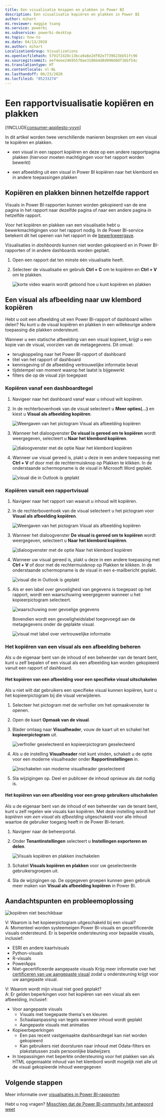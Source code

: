 ```yaml
---
title: Een visualisatie knippen en plakken in Power BI
description: Een visualisatie kopiëren en plakken in Power BI
author: mihart
ms.reviewer: maggie tsang
ms.service: powerbi
ms.subservice: powerbi-desktop
ms.topic: how-to
ms.date: 04/13/2020
ms.author: mihart
LocalizationGroup: Visualizations
ms.openlocfilehash: 5791f2428c13bca9a6e2df02e7739623bb51fc96
ms.sourcegitcommit: eef4eee24695570ae3186b4d8d99660df16bf54c
ms.translationtype: HT
ms.contentlocale: nl-NL
ms.lasthandoff: 06/23/2020
ms.locfileid: "85233274"
---
```

# <a name="copy-and-paste-a-report-visualization"></a>Een rapportvisualisatie kopiëren en plakken

[!INCLUDE[consumer-appliesto-yyyn](../includes/consumer-appliesto-yyyn.md)]

In dit artikel worden twee verschillende manieren besproken om een visual te kopiëren en plakken. 
* een visual in een rapport kopiëren en deze op een andere rapportpagina plakken (hiervoor moeten machtigingen voor het rapport worden bewerkt)

* een afbeelding uit een visual in Power BI kopiëren naar het klembord en in andere toepassingen plakken

## <a name="copy-and-paste-within-the-same-report"></a>Kopiëren en plakken binnen hetzelfde rapport
Visuals in Power BI-rapporten kunnen worden gekopieerd van de ene pagina in het rapport naar dezelfde pagina of naar een andere pagina in hetzelfde rapport. 

Voor het kopiëren en plakken van een visualisatie hebt u bewerkmachtigingen voor het rapport nodig. In de Power BI-service betekent dit het openen van het rapport in de [bewerkweergave](../consumer/end-user-reading-view.md). 

Visualisaties in *dashboards* kunnen niet worden gekopieerd en in Power BI-rapporten of in andere dashboards worden geplakt.

1. Open een rapport dat ten minste één visualisatie heeft.  

2. Selecteer de visualisatie en gebruik **Ctrl + C** om te kopiëren en **Ctrl + V** om te plakken.      

   ![korte video waarin wordt getoond hoe u kunt kopiëren en plakken](media/power-bi-visualization-copy-paste/copypasteviznew.gif)


## <a name="copy-a-visual-as-an-image-to-your-clipboard"></a>Een visual als afbeelding naar uw klembord kopiëren

Hebt u ooit een afbeelding uit een Power BI-rapport of dashboard willen delen? Nu kunt u de visual kopiëren en plakken in een willekeurige andere toepassing die plakken ondersteunt. 

Wanneer u een statische afbeelding van een visual kopieert, krijgt u een kopie van de visual, voorzien van de metagegevens. Dit omvat:
* terugkoppeling naar het Power BI-rapport of dashboard
* titel van het rapport of dashboard
* kennisgeving of de afbeelding vertrouwelijke informatie bevat
* tijdstempel van moment waarop het laatst is bijgewerkt
* filters die op de visual zijn toegepast

### <a name="copy-from-a-dashboard-tile"></a>Kopiëren vanaf een dashboardtegel

1. Navigeer naar het dashboard vanaf waar u inhoud wilt kopiëren.

2. In de rechterbovenhoek van de visual selecteert u **Meer opties(...)** en kiest u **Visual als afbeelding kopiëren**. 

    ![Weergaven van het pictogram Visual als afbeelding kopiëren](media/power-bi-visualization-copy-paste/power-bi-copy-dashboard.png)

3. Wanneer het dialoogvenster **De visual is gereed om te kopiëren** wordt weergegeven, selecteert u **Naar het klembord kopiëren**.

    ![dialoogvenster met de optie Naar het klembord kopiëren](media/power-bi-visualization-copy-paste/power-bi-copied.png)

4. Wanneer uw visual gereed is, plakt u deze in een andere toepassing met **Ctrl + V** of door met de rechtermuisknop op Plakken te klikken. In de onderstaande schermopname is de visual in Microsoft Word geplakt. 

    ![visual die in Outlook is geplakt](media/power-bi-visualization-copy-paste/power-bi-paste-word.png)

### <a name="copy-from-a-report-visual"></a>Kopiëren vanuit een rapportvisual 

1. Navigeer naar het rapport van waaruit u inhoud wilt kopiëren.

2. In de rechterbovenhoek van de visual selecteert u het pictogram voor **Visual als afbeelding kopiëren**. 

    ![Weergaven van het pictogram Visual als afbeelding kopiëren](media/power-bi-visualization-copy-paste/power-bi-copy-icon.png)

3. Wanneer het dialoogvenster **De visual is gereed om te kopiëren** wordt weergegeven, selecteert u **Naar het klembord kopiëren**.

    ![dialoogvenster met de optie Naar het klembord kopiëren](media/power-bi-visualization-copy-paste/power-bi-copied.png)


4. Wanneer uw visual gereed is, plakt u deze in een andere toepassing met **Ctrl + V** of door met de rechtermuisknop op Plakken te klikken. In de onderstaande schermopname is de visual in een e-mailbericht geplakt.

    ![visual die in Outlook is geplakt](media/power-bi-visualization-copy-paste/power-bi-copy-email.png)

5. Als er een label over gevoeligheid van gegevens is toegepast op het rapport, wordt een waarschuwing weergegeven wanneer u het kopieerpictogram selecteert.  

    ![waarschuwing over gevoelige gegevens](media/power-bi-visualization-copy-paste/power-bi-sensitive.png)

    Bovendien wordt een gevoeligheidslabel toegevoegd aan de metagegevens onder de geplakte visual. 

    ![visual met label over vertrouwelijke informatie](media/power-bi-visualization-copy-paste/power-bi-confidential.png)

### <a name="manage-use-of-copying-a-visual-as-an-image"></a>Het kopiëren van een visual als een afbeelding beheren
Als u de eigenaar bent van de inhoud of een beheerder van de tenant bent, kunt u zelf bepalen of een visual als een afbeelding kan worden gekopieerd vanuit een rapport of dashboard.

#### <a name="disable-copy-as-an-image-for-a-specific-visual"></a>Het kopiëren van een afbeelding voor een specifieke visual uitschakelen
Als u niet wilt dat gebruikers een specifieke visual kunnen kopiëren, kunt u het kopieerpictogram bij die visual verwijderen.
1. Selecteer het pictogram met de verfroller om het opmaakvenster te openen. 

1. Open de kaart **Opmaak van de visual**.
1. Blader omlaag naar **Visualheader**, vouw de kaart uit en schakel het **kopieerpictogram** uit.

    ![verfroller geselecteerd en kopieerpictogram geselecteerd](media/power-bi-visualization-copy-paste/power-bi-visual-header.png)

1. Als u de instelling **Visualheader** niet kunt vinden, schakelt u de optie voor een moderne visualheader onder **Rapportinstellingen** in. 

    ![inschakelen van moderne visualheader geselecteerd](media/power-bi-visualization-copy-paste/power-bi-use-modern.png)

1. Sla wijzigingen op. Deel en publiceer de inhoud opnieuw als dat nodig is.

#### <a name="disable-copy-as-an-image-for-a-group-of-users"></a>Het kopiëren van een afbeelding voor een groep gebruikers uitschakelen

Als u de eigenaar bent van de inhoud of een beheerder van de tenant bent, kunt u zelf regelen wie visuals kan kopiëren. Met deze instelling wordt *het kopiëren van een visual als afbeelding* uitgeschakeld voor alle inhoud waartoe de gebruiker toegang heeft in de Power BI-tenant.
  
1. Navigeer naar de beheerportal.

1. Onder **Tenantinstellingen** selecteert u **Instellingen exporteren en delen**. 

    ![Visuals kopiëren en plakken inschakelen](media/power-bi-visualization-copy-paste/power-bi-enable.png)

1. Schakel **Visuals kopiëren en plakken** voor uw geselecteerde gebruikersgroepen uit. 

1. Sla de wijzigingen op. De opgegeven groepen kunnen geen gebruik meer maken van **Visual als afbeelding kopiëren** in Power BI. 
  

## <a name="considerations-and-troubleshooting"></a>Aandachtspunten en probleemoplossing

   ![kopiëren niet beschikbaar](media/power-bi-visualization-copy-paste/power-bi-copy-grey.png)


V: Waarom is het kopieerpictogram uitgeschakeld bij een visual?    
A: Momenteel worden systeemeigen Power BI-visuals en gecertificeerde visuals ondersteund. Er is beperkte ondersteuning voor bepaalde visuals, inclusief: 
- ESRI en andere kaartvisuals 
- Python-visuals 
- R-visuals 
- PowerApps 
- Niet-gecertificeerde aangepaste visuals Krijg meer informatie over het [certificeren van uw aangepaste visual](../developer/visuals/power-bi-custom-visuals-certified.md) zodat u ondersteuning krijgt voor uw aangepaste visual. 


V: Waarom wordt mijn visual niet goed geplakt?    
A: Er gelden beperkingen voor het kopiëren van een visual als een afbeelding, inclusief: 
- Voor aangepaste visuals 
    - Visuals met toegepaste thema's en kleuren 
    - Schaalaanpassing van tegels wanneer inhoud wordt geplakt 
    - Aangepaste visuals met animaties 
- Kopieerbeperkingen 
    - Een pas recent vastgemaakte dashboardtegel kan niet worden gekopieerd 
    - Kan gebruikers niet doorsturen naar inhoud met Odata-filters en plakstatussen zoals persoonlijke bladwijzers 
- In toepassingen met beperkte ondersteuning voor het plakken van als HTML opgemaakte inhoud van het klembord wordt mogelijk niet alle uit de visual gekopieerde inhoud weergegeven 



## <a name="next-steps"></a>Volgende stappen
Meer informatie over [visualisaties in Power BI-rapporten](power-bi-report-visualizations.md)

Hebt u nog vragen? [Misschien dat de Power BI-community het antwoord weet](https://community.powerbi.com/)

